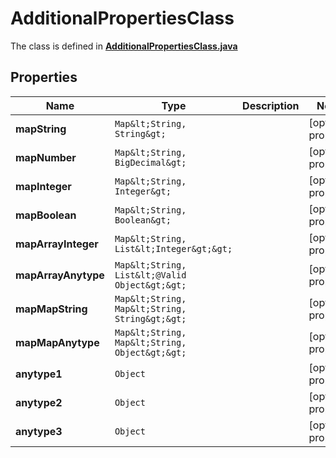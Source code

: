

# AdditionalPropertiesClass

The class is defined in **[AdditionalPropertiesClass.java](../../src/main/java/org/openapitools/model/AdditionalPropertiesClass.java)**

## Properties

Name | Type | Description | Notes
------------ | ------------- | ------------- | -------------
**mapString** | `Map&lt;String, String&gt;` |  |  [optional property]
**mapNumber** | `Map&lt;String, BigDecimal&gt;` |  |  [optional property]
**mapInteger** | `Map&lt;String, Integer&gt;` |  |  [optional property]
**mapBoolean** | `Map&lt;String, Boolean&gt;` |  |  [optional property]
**mapArrayInteger** | `Map&lt;String, List&lt;Integer&gt;&gt;` |  |  [optional property]
**mapArrayAnytype** | `Map&lt;String, List&lt;@Valid Object&gt;&gt;` |  |  [optional property]
**mapMapString** | `Map&lt;String, Map&lt;String, String&gt;&gt;` |  |  [optional property]
**mapMapAnytype** | `Map&lt;String, Map&lt;String, Object&gt;&gt;` |  |  [optional property]
**anytype1** | `Object` |  |  [optional property]
**anytype2** | `Object` |  |  [optional property]
**anytype3** | `Object` |  |  [optional property]













